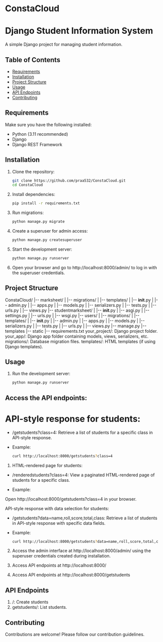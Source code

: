 # ConstaCloud

# Django Student Information System

A simple Django project for managing student information.

## Table of Contents

- [Requirements](#requirements)
- [Installation](#installation)
- [Project Structure](#project-structure)
- [Usage](#usage)
- [API Endpoints](#api-endpoints)
- [Contributing](#contributing)

## Requirements

Make sure you have the following installed:

- Python (3.11 recommended)
- Django
- Django REST Framework

## Installation

1. Clone the repository:

   ```bash
   git clone https://github.com/praa532/ConstaCloud.git
   cd ConstaCloud

2. Install dependencies:

    ```bash
    pip install -r requirements.txt

3. Run migrations:

    ```bash
    python manage.py migrate

4. Create a superuser for admin access:

    ```bash
    python manage.py createsuperuser

5. Start the development server:

    ```bash
    python manage.py runserver

6. Open your browser and go to http://localhost:8000/admin/ to log in with the superuser credentials.

## Project Structure

ConstaCloud/
|-- marksheet/
|   |-- migrations/
|   |-- templates/
|   |-- __init__.py
|   |-- admin.py
|   |-- apps.py
|   |-- models.py
|   |-- serializers.py
|   |-- tests.py
|   |-- urls.py
|   |-- views.py
|-- studentmarksheet/
|   |-- __init__.py
|   |-- asgi.py
|   |-- settings.py
|   |-- urls.py
|   |-- wsgi.py
|-- users/
|   |-- migrations/
|   |-- templates/
|   |-- __init__.py
|   |-- admin.py
|   |-- apps.py
|   |-- models.py
|   |-- serializers.py
|   |-- tests.py
|   |-- urls.py
|   |-- views.py
|-- manage.py
|-- templates
|-- static
|-- requirements.txt
your_project/: Django project folder.
your_app/: Django app folder containing models, views, serializers, etc.
migrations/: Database migration files.
templates/: HTML templates (if using Django templates).

## Usage
1. Run the development server:

    ```bash
    python manage.py runserver

## Access the API endpoints:

# API-style response for students:

- /getstudents?class=4: Retrieve a list of students for a specific class in API-style response.

- Example:

    ```bash
    curl http://localhost:8000/getstudents?class=4
    
1. HTML-rendered page for students:

- /renderedstudents?class=4: View a paginated HTML-rendered page of students for a specific class.

- Example:

Open http://localhost:8000/getstudents?class=4 in your browser.

API-style response with data selection for students:

- /getstudents?data=name,roll,score,total,class: Retrieve a list of students in API-style response with specific data fields.

- Example:

    ```bash
    curl http://localhost:8000/getstudents?data=name,roll,score,total,class

2. Access the admin interface at http://localhost:8000/admin/ using the superuser credentials created during installation.

3. Access API endpoints at http://localhost:8000/

4. Access API endpoints at http://localhost:8000/getstudents

## API Endpoints
1. /: Create students
2. getstudents/: List students.

## Contributing

Contributions are welcome! Please follow our contribution guidelines.


